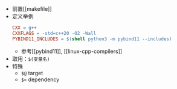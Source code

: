 - 前置[[makefile]]
- 定义举例
    ```makefile
    CXX = g++
    CXXFLAGS = -std=c++20 -O2 -Wall
    PYBIND11_INCLUDES = $(shell python3 -m pybind11 --includes)
    ```
    - 参考[[pybind11]], [[linux-cpp-compilers]]
- 取用：`$(变量名)`
- 特殊
  - `$@` target
  - `$<` dependency